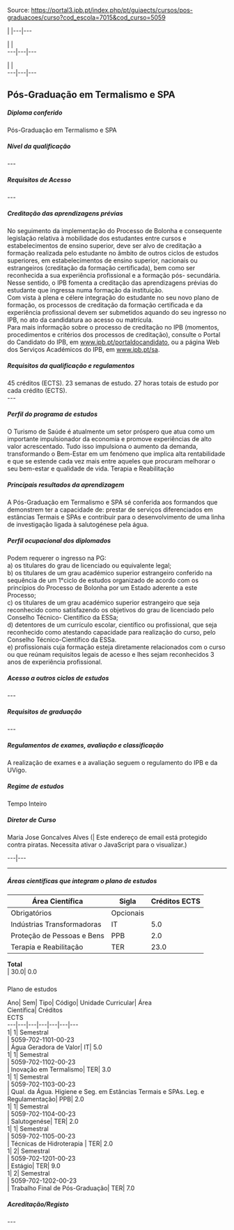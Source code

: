 Source: https://portal3.ipb.pt/index.php/pt/guiaects/cursos/pos-graduacoes/curso?cod_escola=7015&cod_curso=5059

| |---|---  
  
| |   
---|---|---  
  
| |   
---|---|---  
  
  

## Pós-Graduação em Termalismo e SPA

  

##### Diploma conferido

Pós-Graduação em Termalismo e SPA  
  

##### Nível da qualificação

\---  
  
  

##### Requisitos de Acesso

\---  
  
  

##### Creditação das aprendizagens prévias

No seguimento da implementação do Processo de Bolonha e consequente legislação
relativa à mobilidade dos estudantes entre cursos e estabelecimentos de ensino
superior, deve ser alvo de creditação a formação realizada pelo estudante no
âmbito de outros ciclos de estudos superiores, em estabelecimentos de ensino
superior, nacionais ou estrangeiros (creditação da formação certificada), bem
como ser reconhecida a sua experiência profissional e a formação pós-
secundária. Nesse sentido, o IPB fomenta a creditação das aprendizagens
prévias do estudante que ingressa numa formação da instituição.  
Com vista à plena e célere integração do estudante no seu novo plano de
formação, os processos de creditação da formação certificada e da experiência
profissional devem ser submetidos aquando do seu ingresso no IPB, no ato da
candidatura ao acesso ou matrícula.  
Para mais informação sobre o processo de creditação no IPB (momentos,
procedimentos e critérios dos processos de creditação), consulte o Portal do
Candidato do IPB, em www.ipb.pt/portaldocandidato, ou a página Web dos
Serviços Académicos do IPB, em www.ipb.pt/sa.  
  

##### Requisitos da qualificação e regulamentos

45 créditos (ECTS). 23 semanas de estudo. 27 horas totais de estudo por cada
crédito (ECTS).  
\---  
  

##### Perfil do programa de estudos

O Turismo de Saúde é atualmente um setor próspero que atua como um importante
impulsionador da economia e promove experiências de alto valor acrescentado.
Tudo isso impulsiona o aumento da demanda, transformando o Bem-Estar em um
fenómeno que implica alta rentabilidade e que se estende cada vez mais entre
aqueles que procuram melhorar o seu bem-estar e qualidade de vida. Terapia e
Reabilitação  
  

##### Principais resultados da aprendizagem

A Pós-Graduação em Termalismo e SPA sé conferida aos formandos que demonstrem
ter a capacidade de: prestar de serviços diferenciados em estâncias Termais e
SPAs e contribuir para o desenvolvimento de uma linha de investigação ligada à
salutogénese pela água.  
  

##### Perfil ocupacional dos diplomados

Podem requerer o ingresso na PG:  
a) os titulares do grau de licenciado ou equivalente legal;  
b) os titulares de um grau académico superior estrangeiro conferido na
sequência de um 1°ciclo de estudos organizado de acordo com os princípios do
Processo de Bolonha por um Estado aderente a este Processo;  
c) os titulares de um grau académico superior estrangeiro que seja reconhecido
como satisfazendo os objetivos do grau de licenciado pelo Conselho Técnico-
Científico da ESSa;  
d) detentores de um currículo escolar, científico ou profissional, que seja
reconhecido como atestando capacidade para realização do curso, pelo Conselho
Técnico-Científico da ESSa.  
e) profissionais cuja formação esteja diretamente relacionados com o curso ou
que reúnam requisitos legais de acesso e lhes sejam reconhecidos 3 anos de
experiência profissional.  
  

##### Acesso a outros ciclos de estudos

\---  
  
  

##### Requisitos de graduação

\---  
  
  

##### Regulamentos de exames, avaliação e classificação

A realização de exames e a avaliação seguem o regulamento do IPB e da UVigo.  
  

##### Regime de estudos

Tempo Inteiro  
  

##### Diretor de Curso

Maria Jose Goncalves Alves (| Este endereço de email está protegido contra
piratas. Necessita ativar o JavaScript para o visualizar.)  
  
---|---  
  
* * *

  

##### Áreas científicas que integram o plano de estudos

Área Científica| Sigla| Créditos ECTS  
---|---|---  
Obrigatórios| Opcionais  
Indústrias Transformadoras| IT| 5.0| 0.0  
Proteção de Pessoas e Bens| PPB| 2.0| 0.0  
Terapia e Reabilitação| TER| 23.0| 0.0  
**Total**  
| 30.0| 0.0  
  
#####  
Plano de estudos

Ano| Sem| Tipo| Código| Unidade Curricular| Área  
Científica| Créditos  
ECTS  
---|---|---|---|---|---|---  
1| 1|  Semestral  
|  5059-702-1101-00-23  
| Água Geradora de Valor| IT| 5.0  
1| 1|  Semestral  
|  5059-702-1102-00-23  
| Inovação em Termalismo| TER| 3.0  
1| 1|  Semestral  
|  5059-702-1103-00-23  
| Qual. da Água. Higiene e Seg. em Estâncias Termais e SPAs. Leg. e
Regulamentação| PPB| 2.0  
1| 1|  Semestral  
|  5059-702-1104-00-23  
| Salutogenése| TER| 2.0  
1| 1|  Semestral  
|  5059-702-1105-00-23  
| Técnicas de Hidroterapia | TER| 2.0  
1| 2|  Semestral  
|  5059-702-1201-00-23  
| Estágio| TER| 9.0  
1| 2|  Semestral  
|  5059-702-1202-00-23  
| Trabalho Final de Pós-Graduação| TER| 7.0  
  

##### Acreditação/Registo

\---  

  
  
  
